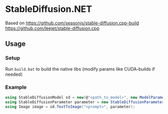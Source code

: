 ﻿# StableDiffusion.NET

Based on
https://github.com/seasonjs/stable-diffusion.cpp-build
https://github.com/leejet/stable-diffusion.cpp

## Usage
### Setup
Run `build.bat` to build the native libs (modify params like CUDA-builds if needed)

### Example
```csharp
using StableDiffusionModel sd = new(@"<path_to_model>", new ModelParameter());
using StableDiffusionParameter parameter = new StableDiffusionParameter();
using Image image = sd.TextToImage("<prompt>", parameter);
```